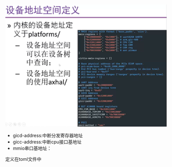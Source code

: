 ![](asserts/Pasted%20image%2020250707152609.png)
- gicd-address:中断分发寄存器地址
- gicc-address:中断cpu接口基地址
- mmio串口基地址：

定义在toml文件中